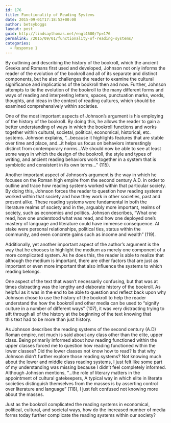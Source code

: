 ```yaml
---
id: 176
title: Functionality of Reading Systems
date: 2015-09-01T17:18:52+00:00
author: betsyboggs
layout: post
guid: http://lindsaythomas.net/engl4600/?p=176
permalink: /2015/09/01/functionality-of-reading-systems/
categories:
  - Response 1
---
```

By outlining and describing the history of the bookroll, which the ancient Greeks and Romans first used and developed, Johnson not only informs the reader of the evolution of the bookroll and all of its separate and distinct components, but he also challenges the reader to examine the cultural significance and implications of the bookroll then and now. Further, Johnson attempts to tie the evolution of the bookroll to the many different forms and ways of reading and interpreting letters, spaces, punctuation marks, words, thoughts, and ideas in the context of reading cultures, which should be examined comprehensively within societies.

One of the most important aspects of Johnson&#8217;s argument is his employing of the history of the bookroll. By doing this, he allows the reader to gain a better understanding of ways in which the bookroll functions and works together within cultural, societal, political, economical, historical, etc. systems. Johnson explains, &#8220;&#8230;because it highlights features that are stable over time and place, and&#8230;it helps us focus on behaviors interestingly distinct from contemporary norms&#8230;We should now be able to see at least some ways in which the design of the bookroll, the style and types of writing, and ancient reading behaviors work together in a system that is symbiotic and consistent in its own terms&#8230;&#8221; (115).

Another important aspect of Johnson&#8217;s argument is the way in which he focuses on the Roman high empire from the second century A.D. in order to outline and trace how reading systems worked within that particular society. By doing this, Johnson forces the reader to question how reading systems worked within that society and how they work in other societies, past and present alike. These reading systems were fundamental in both the literature realms of society and in the, arguably more important, realms of society, such as economics and politics. Johnson describes, &#8220;What one read, how one understood what was read, and how one deployed one&#8217;s mastery of language and literature could have immense consequence. At stake were personal relationships, political ties, status within the community, and even concrete gains such as income and wealth&#8221; (119).

Additionally, yet another important aspect of the author&#8217;s argument is the way that he chooses to highlight the medium as merely one component of a more complicated system. As he does this, the reader is able to realize that although the medium is important, there are other factors that are just as important or even more important that also influence the systems to which reading belongs.

One aspect of the text that wasn&#8217;t necessarily confusing, but that was at times distracting was the lengthy and elaborate history of the bookroll. As helpful as it was in the end to be able to question and reflect back upon why Johnson chose to use the history of the bookroll to help the reader understand the how the bookroll and other media can be used to &#8220;signify culture in a number of different ways&#8221; (107), it was very distracting trying to sift through all of the history at the beginning of the text knowing that this text had to be more than just history.

As Johnson describes the reading systems of the second century (A.D) Roman empire, not much is said about any class other than the elite, upper class. Being primarily informed about how reading functioned within the upper classes forced me to question how reading functioned within the lower classes? Did the lower classes not know how to read? Is that why Johnson didn&#8217;t further explore those reading systems? Not knowing much about the lower and middle class reading systems, I just felt like some part of my understanding was missing because I didn&#8217;t feel completely informed. Although Johnson mentions, &#8220;&#8230;the role of literary matters in the appointment of cultural gatekeepers, A typical way in which elite in literate societies distinguish themselves from the masses is by asserting control over literature and language&#8221; (118), I just felt confused not knowing more about the masses.

Just as the bookroll complicated the reading systems in economical, political, cultural, and societal ways, how do the increased number of media forms today further complicate the reading systems within our society?

&nbsp;